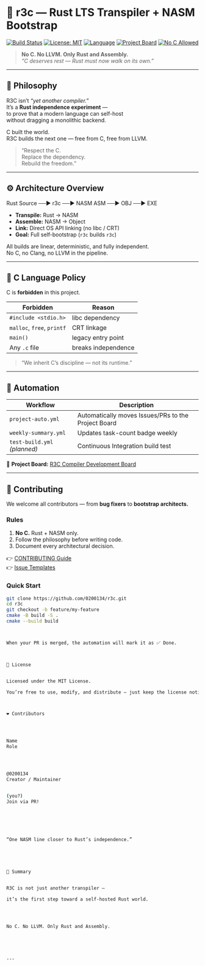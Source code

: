 # 🦀 r3c — Rust LTS Transpiler + NASM Bootstrap

[![Build Status](https://img.shields.io/badge/build-passing-brightgreen)](https://github.com/0200134/r3c/actions)
[![License: MIT](https://img.shields.io/badge/license-MIT-blue.svg)](https://github.com/0200134/r3c/blob/main/LICENSE)
[![Language](https://img.shields.io/badge/language-Rust%20%2B%20NASM-orange)](#)
[![Project Board](https://img.shields.io/badge/board-R3C%20Compiler%20Dev-blueviolet)](https://github.com/0200134/r3c/projects)
[![No C Allowed](https://img.shields.io/badge/C%20code-forbidden-red)](#)

> **No C. No LLVM. Only Rust and Assembly.**  
> _“C deserves rest — Rust must now walk on its own.”_

---

## 🧠 Philosophy

R3C isn’t *“yet another compiler.”*  
It’s a **Rust independence experiment** —  
to prove that a modern language can self-host  
without dragging a monolithic backend.

C built the world.  
R3C builds the next one — free from C, free from LLVM.

> “Respect the C.  
> Replace the dependency.  
> Rebuild the freedom.”

---

## ⚙️ Architecture Overview




Rust Source  ──▶  r3c  ──▶  NASM ASM  ──▶  OBJ  ──▶  EXE



- **Transpile:** Rust → NASM  
- **Assemble:** NASM → Object  
- **Link:** Direct OS API linking (no libc / CRT)  
- **Goal:** Full self-bootstrap (`r3c` builds `r3c`)

All builds are linear, deterministic, and fully independent.  
No C, no Clang, no LLVM in the pipeline.

---

## 🚫 C Language Policy

C is **forbidden** in this project.

| Forbidden | Reason |
|------------|--------|
| `#include <stdio.h>` | libc dependency |
| `malloc`, `free`, `printf` | CRT linkage |
| `main()` | legacy entry point |
| Any `.c` file | breaks independence |

> “We inherit C’s discipline — not its runtime.”

---

## 🤖 Automation

| Workflow | Description |
|-----------|-------------|
| `project-auto.yml` | Automatically moves Issues/PRs to the Project Board |
| `weekly-summary.yml` | Updates task-count badge weekly |
| `test-build.yml` *(planned)* | Continuous Integration build test |

🔗 **Project Board:** [R3C Compiler Development Board](https://github.com/0200134/r3c/projects)

---

## 🤝 Contributing

We welcome all contributors — from **bug fixers** to **bootstrap architects.**

### Rules
1. **No C.** Rust + NASM only.  
2. Follow the philosophy before writing code.  
3. Document every architectural decision.

👉 [CONTRIBUTING Guide](https://github.com/0200134/r3c/blob/main/CONTRIBUTING.md)  
👉 [Issue Templates](https://github.com/0200134/r3c/issues/new/choose)

### Quick Start

```bash
git clone https://github.com/0200134/r3c.git
cd r3c
git checkout -b feature/my-feature
cmake -B build -S .
cmake --build build



When your PR is merged, the automation will mark it as ✅ Done.



🧾 License


Licensed under the MIT License.

You’re free to use, modify, and distribute — just keep the license notice.



❤️ Contributors




Name
Role




@0200134
Creator / Maintainer


(you?)
Join via PR!






“One NASM line closer to Rust’s independence.”





🏁 Summary


R3C is not just another transpiler —

it’s the first step toward a self-hosted Rust world.




No C. No LLVM. Only Rust and Assembly.





---

